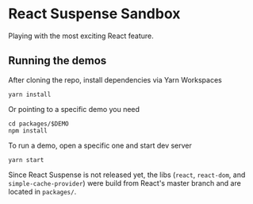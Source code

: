 # React Suspense Sandbox

Playing with the most exciting React feature.

## Running the demos

After cloning the repo, install dependencies via Yarn Workspaces

    yarn install

Or pointing to a specific demo you need

    cd packages/$DEMO
    npm install

To run a demo, open a specific one and start dev server

    yarn start

Since React Suspense is not released yet, the libs (`react`, `react-dom`, and
`simple-cache-provider`) were build from React's master branch and are located
in `packages/`.
